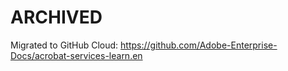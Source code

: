 # ARCHIVED

Migrated to GitHub Cloud: <https://github.com/Adobe-Enterprise-Docs/acrobat-services-learn.en> 
